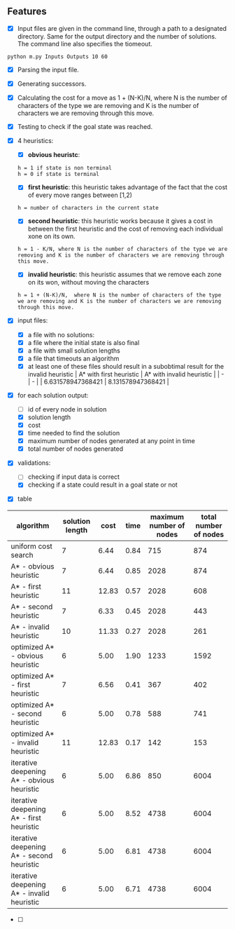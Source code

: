 ## Features
- [x] Input files are given in the command line, through a path to a designated directory. Same for the output directory and the number of solutions. The command line also specifies the tiomeout.
```
python m.py Inputs Outputs 10 60
```
- [x] Parsing the input file.
- [x] Generating successors.
- [x] Calculating the cost for a move as 1 + (N-K)/N, where N is the number of characters of the type we are removing and K is the number of characters we are removing through this move. 
- [x] Testing to check if the goal state was reached.
- [x] 4 heuristics:
  - [x] **obvious heuristc**: 
  ```
  h = 1 if state is non terminal
  h = 0 if state is terminal
  ```
  - [x] **first heuristic**: this heuristic takes advantage of the fact that the cost of every move ranges between \[1,2)
  ```
  h = number of characters in the current state
  ```
  - [x] **second heuristic**: this heuristic works because it gives a cost in between the first heuristic and the cost of removing each individual xone on its own.
  ```
  h = 1 - K/N, where N is the number of characters of the type we are removing and K is the number of characters we are removing through this move. 
  ```
  - [x] **invalid heuristic**: this heuristic assumes that we remove each zone on its won, without moving the characters    
  ```
  h = 1 + (N-K)/N,  where N is the number of characters of the type we are removing and K is the number of characters we are removing through this move. 
  ```
- [x] input files: 
  - [x] a file with no solutions:
  - [x] a file where the initial state is also final
  - [x] a file with small solution lengths
  - [x] a file that timeouts an algorithm
  - [x] at least one of these files should result in a subobtimal result for the invalid heuristic
    | A* with first heuristic | A* with invalid heuristic |
    | - | - |
    | 6.631578947368421 | 8.131578947368421 |

- [x] for each solution output:
  - [ ] id of every node in solution
  - [x] solution length
  - [x] cost  
  - [x] time needed to find the solution
  - [x] maximum number of nodes generated at any point in time
  - [x] total number of nodes generated 
- [x] validations:
  - [ ] checking if input data is correct
  - [x] checking if a state could result in a goal state or not
- [x] table


| algorithm | solution length | cost | time | maximum number of nodes | total number of nodes
| - | - | - | - | - | - |
| uniform cost search | 7 | 6.44 | 0.84 | 715 | 874 |
| A* - obvious heuristic | 7 | 6.44 | 0.85 | 2028 | 874 |
| A* - first heuristic | 11 | 12.83 | 0.57 | 2028 | 608 |
| A* - second heuristic | 7 | 6.33 | 0.45 | 2028 | 443 |
| A* - invalid heuristic | 10 | 11.33 | 0.27 | 2028 | 261 |
| optimized A* - obvious heuristic | 6 | 5.00 | 1.90 | 1233 | 1592 |
| optimized A* - first heuristic | 7 | 6.56 | 0.41 | 367 | 402 |
| optimized A* - second heuristic | 6 | 5.00 | 0.78 | 588 | 741 |
| optimized A* - invalid heuristic | 11 | 12.83 | 0.17 | 142 | 153 |
| iterative deepening A* - obvious heuristic | 6 | 5.00 | 6.86 | 850 | 6004 |
| iterative deepening A* - first heuristic | 6 | 5.00 | 8.52 | 4738 | 6004 |
| iterative deepening A* - second heuristic | 6 | 5.00 | 6.81 | 4738 | 6004 |
| iterative deepening A* - invalid heuristic | 6 | 5.00 | 6.71 | 4738 | 6004 |





- [ ] 
